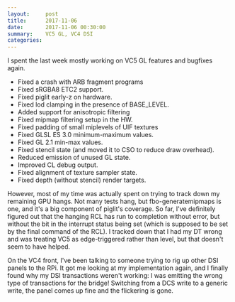 ```yaml
---
layout:     post
title:      2017-11-06
date:       2017-11-06 00:30:00
summary:    VC5 GL, VC4 DSI
categories: 
---
```


I spent the last week mostly working on VC5 GL features and bugfixes
again.

- Fixed a crash with ARB fragment programs
- Fixed sRGBA8 ETC2 support.
- Fixed piglit early-z on hardware.
- Fixed lod clamping in the presence of BASE_LEVEL.
- Added support for anisotropic filtering
- Fixed mipmap filtering setup in the HW.
- Fixed padding of small miplevels of UIF textures
- Fixed GLSL ES 3.0 minimum-maximum values.
- Fixed GL 2.1 min-max values.
- Fixed stencil state (and moved it to CSO to reduce draw overhead).
- Reduced emission of unused GL state.
- Improved CL debug output.
- Fixed alignment of texture sampler state.
- Fixed depth (without stencil) render targets.

However, most of my time was actually spent on trying to track down my
remaining GPU hangs.  Not many tests hang, but fbo-generatemipmaps is
one, and it's a big component of piglit's coverage.  So far, I've
definitely figured out that the hanging RCL has run to completion
without error, but without the bit in the interrupt status being set
(which is supposed to be set by the final command of the RCL).  I
tracked down that I had my DT wrong and was treating VC5 as
edge-triggered rather than level, but that doesn't seem to have
helped.

On the VC4 front, I've been talking to someone trying to rig up other
DSI panels to the RPi.  It got me looking at my implementation again,
and I finally found why my DSI transactions weren't working: I was
emitting the wrong type of transactions for the bridge!  Switching
from a DCS write to a generic write, the panel comes up fine and the
flickering is gone.
